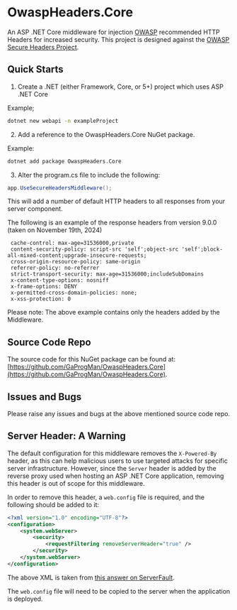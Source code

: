 # OwaspHeaders.Core

An ASP .NET Core middleware for injection [OWASP](https://www.owasp.org/index.php/Main_Page) recommended HTTP Headers for increased security. This project is designed against the [OWASP Secure Headers Project](https://owasp.org/www-project-secure-headers/).

## Quick Starts

1. Create a .NET (either Framework, Core, or 5+) project which uses ASP .NET Core

Example;

```bash
dotnet new webapi -n exampleProject
```

2. Add a reference to the OwaspHeaders.Core NuGet package.

Example:

```bash
dotnet add package OwaspHeaders.Core
```

3. Alter the program.cs file to include the following:

```csharp
app.UseSecureHeadersMiddleware();
```

This will add a number of default HTTP headers to all responses from your server component.

The following is an example of the response headers from version 9.0.0 (taken on November 19th, 2024)

```plaintext
 cache-control: max-age=31536000,private 
 content-security-policy: script-src 'self';object-src 'self';block-all-mixed-content;upgrade-insecure-requests; 
 cross-origin-resource-policy: same-origin 
 referrer-policy: no-referrer 
 strict-transport-security: max-age=31536000;includeSubDomains 
 x-content-type-options: nosniff 
 x-frame-options: DENY 
 x-permitted-cross-domain-policies: none; 
 x-xss-protection: 0 
```

Please note: The above example contains only the headers added by the Middleware.

## Source Code Repo

The source code for this NuGet package can be found at: [https://github.com/GaProgMan/OwaspHeaders.Core](https://github.com/GaProgMan/OwaspHeaders.Core).

## Issues and Bugs

Please raise any issues and bugs at the above mentioned source code repo.

## Server Header: A Warning

The default configuration for this middleware removes the `X-Powered-By` header, as this can help malicious users to use targeted attacks for specific server infrastructure. However, since the `Server` header is added by the reverse proxy used when hosting an ASP .NET Core application, removing this header is out of scope for this middleware.

In order to remove this header, a `web.config` file is required, and the following should be added to it:

```xml
<?xml version="1.0" encoding="UTF-8"?>
<configuration>
    <system.webServer>
        <security>
            <requestFiltering removeServerHeader="true" />
        </security>
    </system.webServer>
</configuration>
```

The above XML is taken from [this answer on ServerFault](https://serverfault.com/a/1020784).

The `web.config` file will need to be copied to the server when the application is deployed.
